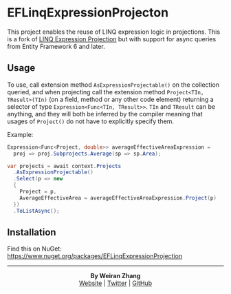 
# EFLinqExpressionProjecton

This project enables the reuse of LINQ expression logic in projections. This is a fork of [LINQ Expression Projection](https://github.com/AsherBarak/LINQ-Expression-Projection) but with support for async queries from Entity Framework 6 and later.

## Usage

To use, call extension method `AsExpressionProjectable()` on the collection queried, and when
projecting call the extension method `Project<TIn, TResult>(TIn)` (on a field, method or any other
code element) returning a selector of type `Expression<Func<TIn, TResult>>`.
`TIn` and `TResult` can be anything, and they will both be inferred by the compiler meaning that
usages of `Project()` do not have to explicitly specify them.

Example:

```cs
Expression<Func<Project, double>> averageEffectiveAreaExpression =
  proj => proj.Subprojects.Average(sp => sp.Area);

var projects = await context.Projects
  .AsExpressionProjectable()
  .Select(p => new 
  {
    Project = p,
    AverageEffectiveArea = averageEffectiveAreaExpression.Project(p)
  })
  .ToListAsync();
```

## Installation

Find this on NuGet: https://www.nuget.org/packages/EFLinqExpressionProjection

---
<p align="center">
  <b>By Weiran Zhang</b><br>
  <a href="https://weiran.co">Website</a> |
  <a href="https://twitter.com/weiran">Twitter</a> |
  <a href="https://github.com/weiran">GitHub</a>
</p>
